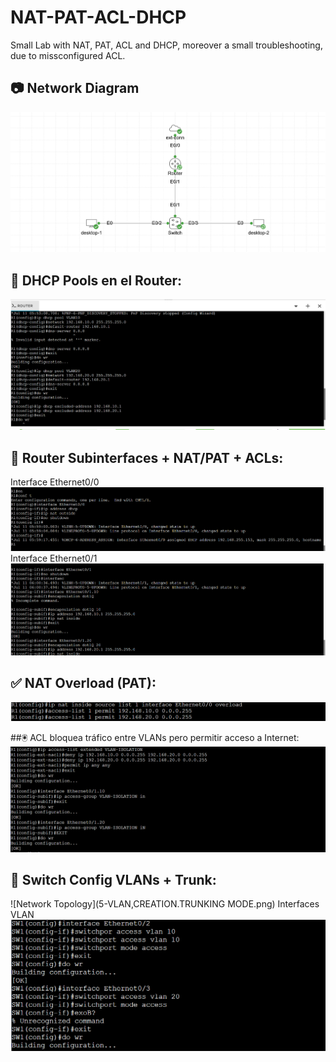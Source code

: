 # NAT-PAT-ACL-DHCP
Small Lab with NAT, PAT, ACL and DHCP, moreover a small troubleshooting, due to missconfigured ACL. 
## 📷 Network Diagram
![Network Topology](TOPOLOGY.png) 

## 📄 DHCP Pools en el Router:
![Network Topology](0-DHCP-POOLS-R1.png) 

## 📝 Router Subinterfaces + NAT/PAT + ACLs:
Interface Ethernet0/0
![Network Topology](1-ETH0-0-CON-EXTERNAL-NOSHUT.png) 
Interface Ethernet0/1 
![Network Topology](2-ETH0-1-NOSHUT.png) 

## ✅ NAT Overload (PAT):
![Network Topology](3-NAT-OVERLOAD.png)

##🖲️ ACL bloquea tráfico entre VLANs pero permitir acceso a Internet:
![Network Topology](4-ACL-BLOCK-VLANS.png)

## 🧬 Switch Config VLANs + Trunk:
![Network Topology](5-VLAN,CREATION.TRUNKING MODE.png)
Interfaces VLAN 
![Network Topology](6-INTERFACES-ACCESS-VLANS.png)

